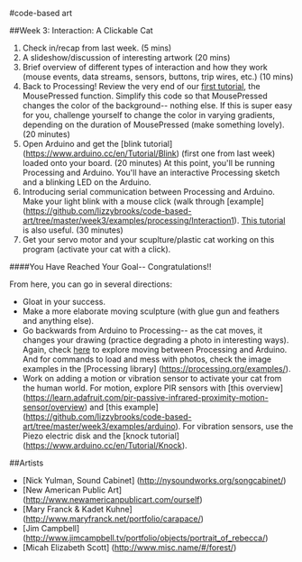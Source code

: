 #code-based art

##Week 3: Interaction: A Clickable Cat

1. Check in/recap from last week. (5 mins)
2. A slideshow/discussion of interesting artwork (20 mins)
3. Brief overview of different types of interaction and how they work (mouse events, data streams, sensors, buttons, trip wires, etc.) (10 mins)
4. Back to Processing! Review the very end of our [first tutorial](https://www.raspberrypi.org/learning/introduction-to-processing/worksheet/), the MousePressed function. 
Simplify this code so that MousePressed changes the color of the background-- nothing else. If this is super easy for you, challenge yourself to change the color in varying gradients, depending on the duration of MousePressed (make something lovely). (20 minutes)
5. Open Arduino and get the [blink tutorial] (https://www.arduino.cc/en/Tutorial/Blink) (first one from last week) loaded onto your board. (20 minutes)
At this point, you'll be running Processing and Arduino. You'll have an interactive Processing sketch and a blinking LED on the Arduino.
6. Introducing serial communication between Processing and Arduino. Make your light blink with a mouse click (walk through [example] (https://github.com/lizzybrooks/code-based-art/tree/master/week3/examples/processing/Interaction1). [This tutorial](https://learn.sparkfun.com/tutorials/connecting-arduino-to-processing#to-arduino) is also useful. (30 minutes) 
7. Get your servo motor and your scuplture/plastic cat working on this program (activate your cat with a click). 

####You Have Reached Your Goal-- Congratulations!!

From here, you can go in several directions:
* Gloat in your success.
* Make a more elaborate moving sculpture (with glue gun and feathers and anything else).
* Go backwards from Arduino to Processing-- as the cat moves, it changes your drawing (practice degrading a photo in interesting ways). Again, check [here](https://learn.sparkfun.com/tutorials/connecting-arduino-to-processing#to-arduino) to explore moving between Processing and Arduino. And for commands to load and mess with photos, check the image examples in the [Processing library] (https://processing.org/examples/). 
* Work on adding a motion or vibration sensor to activate your cat from the human world. 
For motion, explore PIR sensors with [this overview] (https://learn.adafruit.com/pir-passive-infrared-proximity-motion-sensor/overview) and [this example] (https://github.com/lizzybrooks/code-based-art/tree/master/week3/examples/arduino).
For vibration sensors, use the Piezo electric disk and the [knock tutorial] (https://www.arduino.cc/en/Tutorial/Knock). 

##Artists
* [Nick Yulman, Sound Cabinet] (http://nysoundworks.org/songcabinet/)
* [New American Public Art] (http://www.newamericanpublicart.com/ourself)
* [Mary Franck & Kadet Kuhne] (http://www.maryfranck.net/portfolio/carapace/)
* [Jim Campbell] (http://www.jimcampbell.tv/portfolio/objects/portrait_of_rebecca/)
* [Micah Elizabeth Scott] (http://www.misc.name/#/forest/)
